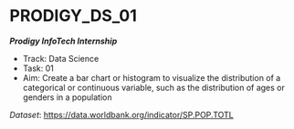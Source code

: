 # PRODIGY_DS_01

***Prodigy InfoTech Internship***
- Track: Data Science
- Task: 01
- Aim: Create a bar chart or histogram to visualize the distribution of a categorical or continuous variable, such as the distribution of ages or genders in a population

*Dataset*: https://data.worldbank.org/indicator/SP.POP.TOTL
